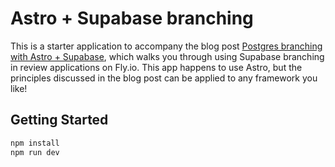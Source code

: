 # Astro + Supabase branching

This is a starter application to accompany the blog post [Postgres branching with Astro + Supabase](link), which walks you through using Supabase branching in review applications on Fly.io. This app happens to use Astro, but the principles discussed in the blog post can be applied to any framework you like!

## Getting Started

```sh
npm install
npm run dev
```